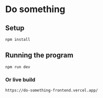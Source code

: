 # Do something

## Setup
```bash
npm install
```

## Running the program
```bash
npm run dev
```

### Or live build
```bash
https://do-something-frontend.vercel.app/
```
